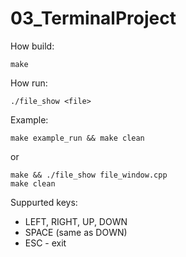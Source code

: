 # 03_TerminalProject

How build:
```shell
make
```

How run:
```shell
./file_show <file>
```

Example:
```shell
make example_run && make clean
```
or
```shell
make && ./file_show file_window.cpp
make clean
```

Suppurted keys:
* LEFT, RIGHT, UP, DOWN
* SPACE (same as DOWN)
* ESC - exit
